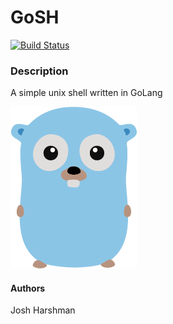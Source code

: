 # GoSH

[![Build Status](https://travis-ci.org/jharshman/gosh.svg?branch=master)](https://travis-ci.org/jharshman/gosh)

### Description
A simple unix shell written in GoLang

![GoLang Gopher](assets/gopher.png "Gopher")

#### Authors
Josh Harshman

